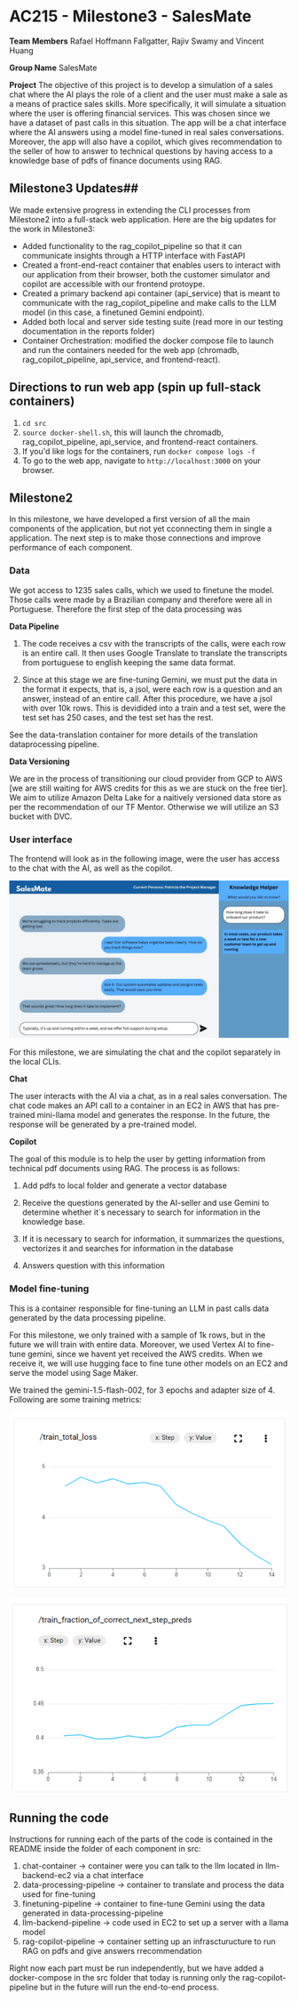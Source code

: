 ﻿# AC215 - Milestone3 - SalesMate

**Team Members**
Rafael Hoffmann Fallgatter, Rajiv Swamy and Vincent Huang

**Group Name**
SalesMate

**Project**
The objective of this project is to develop a simulation of a sales chat where the AI plays the role of a client and the user must make a sale as a means of practice sales skills. More specifically, it will simulate a situation where the user is offering financial services. This was chosen since we have a dataset of past calls in this situation.
The app will be a chat interface where the AI answers using a model fine-tuned in real sales conversations. Moreover, the app will also have a copilot, which gives recommendation to the seller of how to answer to technical questions by having access to a knowledge base of pdfs of finance documents using RAG.

## Milestone3 Updates##
We made extensive progress in extending the CLI processes from Milestone2 into a full-stack web application. Here are the big updates for the work in Milestone3:
- Added functionality to the rag_copilot_pipeline so that it can communicate insights through a HTTP interface with FastAPI
- Created a front-end-react container that enables users to interact with our application from their browser, both the customer simulator and copilot are accessible with our frontend protoype.
- Created a primary backend api container (api_service) that is meant to communicate with the rag_copilot_pipeline and make calls to the LLM model (in this case, a finetuned Gemini endpoint). 
- Added both local and server side testing suite (read more in our testing documentation in the reports folder)
- Container Orchestration: modified the docker compose file to launch and run the containers needed for the web app (chromadb, rag_copilot_pipeline, api_service, and frontend-react).


## Directions to run web app (spin up full-stack containers) ##
1. ``cd src``
2. ``source docker-shell.sh``, this will launch the chromadb, rag_copilot_pipeline, api_service, and frontend-react containers.
3. If you'd like logs for the containers, run ``docker compose logs -f``
4. To go to the web app, navigate to ``http://localhost:3000`` on your browser.

## Milestone2 ##

In this milestone, we have developed a first version of all the main components of the application, but not yet cconnecting them in single a application. The next step is to make those connections and improve performance of each component. 

### Data ###
We got access to 1235 sales calls, which we used to finetune the model. Those calls were made by a Brazilian company and therefore were all in Portuguese. Therefore the first step of the data processing was 

**Data Pipeline**
1. The code receives a csv with the transcripts of the calls, were each row is an entire call. It then uses Google Translate to translate the transcripts from portuguese to english keeping the same data format.

2. Since at this stage we are fine-tuning Gemini, we must put the data in the format it expects, that is, a jsol, were each row is a question and an answer, instead of an entire call. After this procedure, we have a jsol with over 10k rows. This is devidided into a train and a test set, were the test set has 250 cases, and the test set has the rest. 

See the data-translation container for more details of the translation dataprocessing pipeline.

**Data Versioning**

We are in the process of transitioning our cloud provider from GCP to AWS [we are still waiting for AWS credits for this as we are stuck on the free tier]. We aim to utilize Amazon Delta Lake for a naitively versioned data store as per the recommendation of our TF Mentor. Otherwise we will utilize an S3 bucket with DVC. 

### User interface ###

The frontend will look as in the following image, were the user has access to the chat with the AI, as well as the copilot.

![Mock](images/mock.jpg)

For this milestone, we are simulating the chat and the copilot separately in the local CLIs. 

**Chat**

The user interacts with the AI via a chat, as in a real sales conversation. The chat code makes an API call to a container in an EC2 in AWS that has pre-trained mini-llama model and generates the response. In the future, the response will be generated by a pre-trained model. 

**Copilot**

The goal of this module is to help the user by getting information from technical pdf documents using RAG. The process is as follows:

1. Add pdfs to local folder and generate a vector database

2. Receive the questions generated by the AI-seller and use Gemini to determine whether it´s necessary to search for information in the knowledge base. 

3. If it is necessary to search for information, it summarizes the questions, vectorizes it and searches for information in the database

4. Answers question with this information

### Model fine-tuning ###

This is a container responsible for fine-tuning an LLM in past calls data generated by the data processing pipeline.

For this milestone, we only trained with a sample of 1k rows, but in the future we will train with entire data. Moreover, we used Vertex AI to fine-tune gemini, since we havent yet received the AWS credits. When we receive it, we will use hugging face to fine tune other models on an EC2 and serve the model using Sage Maker. 

We trained the gemini-1.5-flash-002, for 3 epochs and adapter size of 4. Following are some training metrics:

![Training Loss](images/loss.png)

![Preds](images/correct_preds.png)

## Running the code

Instructions for running each of the parts of the code is contained in the README inside the folder of each component in src:
1. chat-container -> container were you can talk to the llm located in llm-backend-ec2 via a chat interface
2. data-processing-pipeline -> container to translate and process the data used for fine-tuning
3. finetuning-pipeline -> container to fine-tune Gemini using the data generated in data-processing-pipeline
4. llm-backend-pipeline -> code used in EC2 to set up a server with a llama model
5. rag-copilot-pipeline -> container setting up an infrascturucture to run RAG on pdfs and give answers rrecommendation

Right now each part must be run independently, but we have added a docker-compose in the src folder that today is running only the rag-copilot-pipeline but in the future will run the end-to-end process. 
